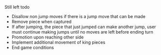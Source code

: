 Still left todo

- Disallow non jump moves if there is a jump move that can be made
- Remove piece when captured
- If after jumping, the piece that just jumped can make another jump, user must continue making jumps until no moves are left before ending turn
- Promotion upon reaching other side
- Implement additional movement of king pieces
- End game conditions